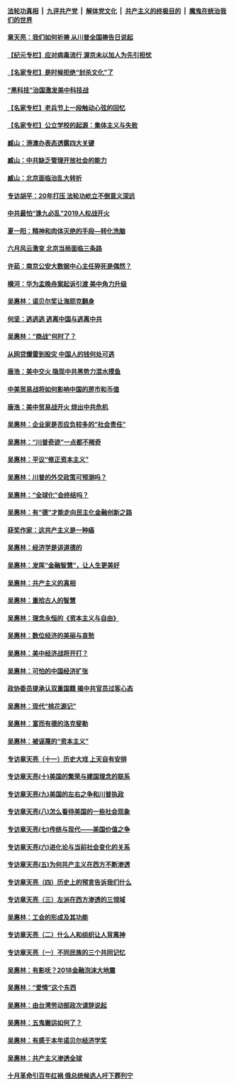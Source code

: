 ####  [法轮功真相](../../../../basic/blob/master/README.md?t=06300431) &nbsp;|&nbsp; [九评共产党](../../../../9ping.md/blob/master/README.md?t=06300431) &nbsp;|&nbsp; [解体党文化](../../../../jtdwh.md/blob/master/README.md?t=06300431)  &nbsp;|&nbsp; [共产主义的终极目的](../../../../gczydzjmd.md/blob/master/README.md?t=06300431) &nbsp;|&nbsp; [魔鬼在统治我们的世界](../../../../mgztzwmdsj.md/blob/master/README.md?t=06300431) 

#### [章天亮：我们如何祈祷 从川普全国祷告日说起](../pages/nsc423/n11944627.md?t=06300431) 

#### [【纪元专栏】应对病毒流行 渥京未以加人为先引担忧](../pages/nsc423/n11875714.md?t=06300431) 

#### [【名家专栏】是时候拒绝“封杀文化”了](../pages/nsc423/n11814093.md?t=06300431) 

#### [“黑科技”治国激发美中科技战](../pages/nsc423/n11638056.md?t=06300431) 

#### [【名家专栏】老兵节上一段触动心弦的回忆](../pages/nsc423/n11646016.md?t=06300431) 

#### [【名家专栏】公立学校的起源：集体主义与失败](../pages/nsc423/n11601833.md?t=06300431) 

#### [臧山：港澳办表态透露四大关键](../pages/nsc423/n11421628.md?t=06300431) 

#### [臧山：中共缺乏管理开放社会的能力](../pages/nsc423/n11407457.md?t=06300431) 

#### [臧山：北京面临治乱大转折](../pages/nsc423/n11406895.md?t=06300431) 

#### [专访胡平：20年打压 法轮功屹立不倒意义深远](../pages/nsc423/n11398800.md?t=06300431) 

#### [中共最怕“逢九必乱”2019人权战开火](../pages/nsc423/n11385248.md?t=06300431) 

#### [夏一阳：精神和肉体灭绝的手段—转化洗脑](../pages/nsc423/n11368250.md?t=06300431) 

#### [六月风云激变 北京当局面临三条路](../pages/nsc423/n11313668.md?t=06300431) 

#### [许茹：南京公安大数据中心主任猝死是偶然？](../pages/nsc423/n11064744.md?t=06300431) 

#### [横河：华为孟晚舟案起诉引渡 美中角力升级](../pages/nsc423/n11027230.md?t=06300431) 

#### [吴惠林：诺贝尔奖让海耶克翻身](../pages/nsc423/n10890049.md?t=06300431) 

#### [何坚：逃逃逃 逃离中国与逃离中共](../pages/nsc423/n10592891.md?t=06300431) 

#### [吴惠林：“商战”何时了？](../pages/nsc423/n10573558.md?t=06300431) 

#### [从网贷爆雷到股灾 中国人的钱何处可逃](../pages/nsc423/n10572800.md?t=06300431) 

#### [唐浩：美中交火 隐现中共黑势力混水摸鱼](../pages/nsc423/n10544040.md?t=06300431) 

#### [中美贸易战将如何影响中国的房市和币值](../pages/nsc423/n10543697.md?t=06300431) 

#### [唐浩：美中贸易战开火 烧出中共危机](../pages/nsc423/n10540126.md?t=06300431) 

#### [吴惠林：企业家是否应负较多的“社会责任”](../pages/nsc423/n10535022.md?t=06300431) 

#### [吴惠林：“川普奇迹”一点都不稀奇](../pages/nsc423/n10512808.md?t=06300431) 

#### [吴惠林：平议“修正资本主义”](../pages/nsc423/n10495724.md?t=06300431) 

#### [吴惠林：川普的外交政策可预测吗？](../pages/nsc423/n10462387.md?t=06300431) 

#### [吴惠林：“全球化”会终结吗？](../pages/nsc423/n10452838.md?t=06300431) 

#### [吴惠林：有“德”才能走向民主化金融创新之路](../pages/nsc423/n10432292.md?t=06300431) 

#### [获奖作家：这共产主义是一种癌](../pages/nsc423/n10431541.md?t=06300431) 

#### [吴惠林：经济学是讲道德的](../pages/nsc423/n10398014.md?t=06300431) 

#### [吴惠林：发挥“金融智慧”，让人生更美好](../pages/nsc423/n10375019.md?t=06300431) 

#### [吴惠林：共产主义的真相](../pages/nsc423/n10351394.md?t=06300431) 

#### [吴惠林：重拾古人的智慧](../pages/nsc423/n10337691.md?t=06300431) 

#### [吴惠林：理念永恒的《资本主义与自由》](../pages/nsc423/n10316274.md?t=06300431) 

#### [吴惠林：数位经济的美丽与哀愁](../pages/nsc423/n10292946.md?t=06300431) 

#### [吴惠林：美中经济战将开打？](../pages/nsc423/n10258825.md?t=06300431) 

#### [吴惠林：可怕的中国经济扩张](../pages/nsc423/n10219147.md?t=06300431) 

#### [政协委员提承认双重国籍 揭中共官员过客心态](../pages/nsc423/n10208809.md?t=06300431) 

#### [吴惠林：现代“桃花源记”](../pages/nsc423/n10185234.md?t=06300431) 

#### [吴惠林：富而有德的洛克斐勒](../pages/nsc423/n10142264.md?t=06300431) 

#### [吴惠林：被诬蔑的“资本主义”](../pages/nsc423/n10124816.md?t=06300431) 

#### [专访章天亮（十一）历史大戏 上天自有安排](../pages/nsc423/n10094905.md?t=06300431) 

#### [专访章天亮(十)美国的繁荣与建国理念的联系](../pages/nsc423/n10094899.md?t=06300431) 

#### [专访章天亮(九)美国的左右之争和川普执政](../pages/nsc423/n10094889.md?t=06300431) 

#### [专访章天亮(八)怎么看待美国的一些社会现象](../pages/nsc423/n10094857.md?t=06300431) 

#### [专访章天亮(七)传统与现代——美国价值之争](../pages/nsc423/n10093140.md?t=06300431) 

#### [专访章天亮(六)进化论与当前社会变化的关系](../pages/nsc423/n10092036.md?t=06300431) 

#### [专访章天亮(五)为何共产主义在西方不断渗透](../pages/nsc423/n10083620.md?t=06300431) 

#### [专访章天亮（四）历史上的预言告诉我们什么](../pages/nsc423/n10083606.md?t=06300431) 

#### [专访章天亮（三）左派在西方渗透的三领域](../pages/nsc423/n10081115.md?t=06300431) 

#### [吴惠林：工会的形成及其功能](../pages/nsc423/n10080633.md?t=06300431) 

#### [专访章天亮（二）什么人和组织让人背离神](../pages/nsc423/n10076637.md?t=06300431) 

#### [专访章天亮（一）不同民族的三个共同记忆](../pages/nsc423/n10074188.md?t=06300431) 

#### [吴惠林：有影呒？2018金融泡沫大地震](../pages/nsc423/n10040534.md?t=06300431) 

#### [吴惠林：“爱情”这个东西](../pages/nsc423/n10019423.md?t=06300431) 

#### [吴惠林：由台湾劳动部政次请辞说起](../pages/nsc423/n9979679.md?t=06300431) 

#### [吴惠林：五鬼搬运如何了？](../pages/nsc423/n9925338.md?t=06300431) 

#### [吴惠林：有感于本年诺贝尔经济学奖](../pages/nsc423/n9871883.md?t=06300431) 

#### [吴惠林：共产主义渗透全球](../pages/nsc423/n9812748.md?t=06300431) 

#### [十月革命引百年红祸 俄总统候选人吁下葬列宁](../pages/nsc423/n9810182.md?t=06300431) 

